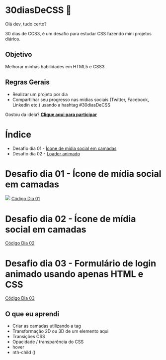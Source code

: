 # 30diasDeCSS 🎫
 

Olá dev, tudo certo?

30 dias de CCS3, é um desafio para estudar CSS fazendo mini projetos diários.

## Objetivo
Melhorar minhas habilidades em HTML5 e CSS3.

## Regras Gerais
* Realizar um projeto por dia
* Compartilhar seu progresso nas mídias sociais (Twitter, Facebook, Linkedin etc.) usando a hashtag #30diasDeCSS

Gostou da ideia? <a href="https://github.com/HeberSilverio/30diasDeCSS/issues/1"> <strong> Clique aqui para participar</strong></a>

# Índice
 
* Desafio dia 01 - <a href="https://github.com/HeberSilverio/30diasDeCSS#desafio-dia-01---%C3%ADcone-de-m%C3%ADdia-social-em-camadas">Ícone de mídia social em camadas</a> 
* Desafio dia 02 - <a href="https://github.com/HeberSilverio/30diasDeCSS/tree/main/Dia%2002">Loader animado</a> 

# Desafio dia 01 - Ícone de mídia social em camadas
<img src=" https://user-images.githubusercontent.com/37448340/88348819-d38d7000-cd24-11ea-99d1-39b04afb77f2.gif">
<a href="https://github.com/HeberSilverio/30diasDeCSS/tree/main/Dia%2001">Código Dia 01</a> </br>
<a href=""></a> 

# Desafio dia 02 - Ícone de mídia social em camadas
<a href="https://github.com/HeberSilverio/30diasDeCSS/tree/main/Dia%2002">Código Dia 02</a> </br>
<a href=""></a> 

# Desafio dia 03 - Formulário de login animado usando apenas HTML e CSS
<a href="https://github.com/HeberSilverio/30diasDeCSS/tree/main/Dia%2003">Código Dia 03</a> </br>
<a href=""></a> 

## O que eu aprendi
* Criar as camadas utilizando a tag <span>
* Transformação 2D ou 3D de um elemento aqui
* Transições CSS
* Opacidade / transparência do CSS
* hover
* nth-child ()
